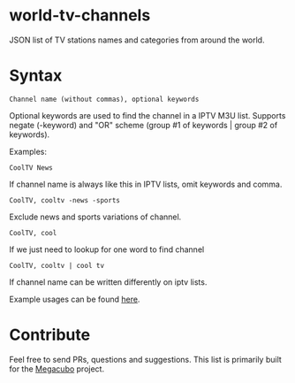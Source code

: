 # world-tv-channels
JSON list of TV stations names and categories from around the world.

# Syntax
```
Channel name (without commas), optional keywords
```

Optional keywords are used to find the channel in a IPTV M3U list. Supports negate (-keyword) and "OR" scheme (group #1 of keywords | group #2 of keywords).

Examples:

```
CoolTV News
```
If channel name is always like this in IPTV lists, omit keywords and comma.

```
CoolTV, cooltv -news -sports
```
Exclude news and sports variations of channel.

```
CoolTV, cool
```
If we just need to lookup for one word to find channel

```
CoolTV, cooltv | cool tv
```
If channel name can be written differently on iptv lists.

Example usages can be found [here](https://github.com/efoxbr/world-tv-channels/blob/main/br.json).


# Contribute
Feel free to send PRs, questions and suggestions. This list is primarily built for the [Megacubo](https://github.com/efoxbr/megacubo) project.
